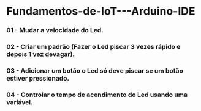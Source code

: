 # Fundamentos-de-IoT---Arduino-IDE

### 01 - Mudar a velocidade do Led.
### 02 - Criar um padrão (Fazer o Led piscar 3 vezes rápido e depois 1 vez devagar).
### 03 - Adicionar um botão o Led só deve piscar se um botão estiver pressionado.
### 04 - Controlar o tempo de acendimento do Led usando uma variável.

